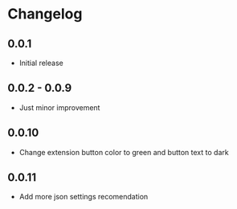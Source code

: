 # Changelog

## 0.0.1
- Initial release

## 0.0.2 - 0.0.9
- Just minor improvement

## 0.0.10
- Change extension button color to green and button text to dark

## 0.0.11
- Add more json settings recomendation